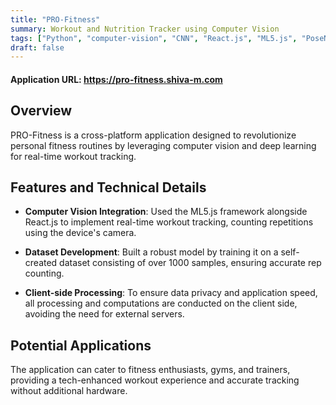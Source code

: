 ```yaml
---
title: "PRO-Fitness"
summary: Workout and Nutrition Tracker using Computer Vision
tags: ["Python", "computer-vision", "CNN", "React.js", "ML5.js", "PoseNet", "JavaScript", "AI"]
draft: false
---
```



#### Application URL: https://pro-fitness.shiva-m.com

## Overview

PRO-Fitness is a cross-platform application designed to revolutionize personal fitness routines by leveraging computer vision and deep learning for real-time workout tracking.

## Features and Technical Details

- **Computer Vision Integration**: Used the ML5.js framework alongside React.js to implement real-time workout tracking, counting repetitions using the device's camera.

- **Dataset Development**: Built a robust model by training it on a self-created dataset consisting of over 1000 samples, ensuring accurate rep counting.

- **Client-side Processing**: To ensure data privacy and application speed, all processing and computations are conducted on the client side, avoiding the need for external servers.

## Potential Applications

The application can cater to fitness enthusiasts, gyms, and trainers, providing a tech-enhanced workout experience and accurate tracking without additional hardware.
